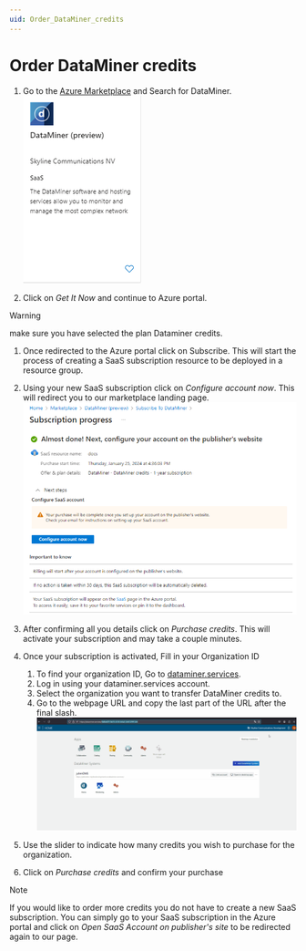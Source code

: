 ```yaml
---
uid: Order_DataMiner_credits
---
```


# Order DataMiner credits

1. Go to the [Azure Marketplace](https://azuremarketplace.microsoft.com/) and Search for DataMiner.
    ![Azure Marketplace DataMiner credits offer](user-guide\images\Azure_Marketplace_Offer.png)

1. Click on *Get It Now* and continue to Azure portal.

> [!WARNING]
> make sure you have selected the plan Dataminer credits.

1. Once redirected to the Azure portal click on Subscribe. This will start the process of creating a SaaS subscription resource to be deployed in a resource group.

1. Using your new SaaS subscription click on *Configure account now*. This will redirect you to our marketplace landing page.
    ![Configure account now](user-guide\images\Azure_Portal_Configure.png)

1. After confirming all you details click on *Purchase credits*. This will activate your subscription and may take a couple minutes.

1. Once your subscription is activated, Fill in your Organization ID
    1. To find your organization ID, Go to [dataminer.services](https://dataminer.services).
    1. Log in using your dataminer.services account.
    1. Select the organization you want to transfer DataMiner credits to.
    1. Go to the webpage URL and copy the last part of the URL after the final slash.
   ![How to retrieve organization ID](user-guide\images\Retrieve_Organization_ID.gif)

1. Use the slider to indicate how many credits you wish to purchase for the organization.

1. Click on *Purchase credits* and confirm your purchase

> [!NOTE]
> If you would like to order more credits you do not have to create a new SaaS subscription. You can simply go to your SaaS subscription in the Azure portal and click on *Open SaaS Account on publisher's site* to be redirected again to our page.
